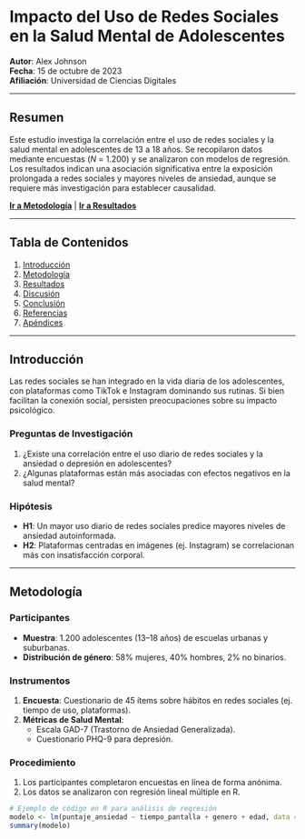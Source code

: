 # Impacto del Uso de Redes Sociales en la Salud Mental de Adolescentes  
**Autor**: Alex Johnson  
**Fecha**: 15 de octubre de 2023  
**Afiliación**: Universidad de Ciencias Digitales  

---

## Resumen  
Este estudio investiga la correlación entre el uso de redes sociales y la salud mental en adolescentes de 13 a 18 años. Se recopilaron datos mediante encuestas (*N* = 1.200) y se analizaron con modelos de regresión. Los resultados indican una asociación significativa entre la exposición prolongada a redes sociales y mayores niveles de ansiedad, aunque se requiere más investigación para establecer causalidad.  

**[Ir a Metodología](#metodología)** | **[Ir a Resultados](#resultados)**  

---

## Tabla de Contenidos  
1. [Introducción](#introducción)  
2. [Metodología](#metodología)  
3. [Resultados](#resultados)  
4. [Discusión](#discusión)  
5. [Conclusión](#conclusión)  
6. [Referencias](#referencias)  
7. [Apéndices](#apéndices)  

---

## Introducción <a name="introducción"></a>  
Las redes sociales se han integrado en la vida diaria de los adolescentes, con plataformas como TikTok e Instagram dominando sus rutinas. Si bien facilitan la conexión social, persisten preocupaciones sobre su impacto psicológico.  

### Preguntas de Investigación  
1. ¿Existe una correlación entre el uso diario de redes sociales y la ansiedad o depresión en adolescentes?  
2. ¿Algunas plataformas están más asociadas con efectos negativos en la salud mental?  

### Hipótesis  
- **H1**: Un mayor uso diario de redes sociales predice mayores niveles de ansiedad autoinformada.  
- **H2**: Plataformas centradas en imágenes (ej. Instagram) se correlacionan más con insatisfacción corporal.  

---

## Metodología <a name="metodología"></a>  
### Participantes  
- **Muestra**: 1.200 adolescentes (13–18 años) de escuelas urbanas y suburbanas.  
- **Distribución de género**: 58% mujeres, 40% hombres, 2% no binarios.  

### Instrumentos  
1. **Encuesta**: Cuestionario de 45 ítems sobre hábitos en redes sociales (ej. tiempo de uso, plataformas).  
2. **Métricas de Salud Mental**:  
   - Escala GAD-7 (Trastorno de Ansiedad Generalizada).  
   - Cuestionario PHQ-9 para depresión.  

### Procedimiento  
1. Los participantes completaron encuestas en línea de forma anónima.  
2. Los datos se analizaron con regresión lineal múltiple en R.  

```r
# Ejemplo de código en R para análisis de regresión
modelo <- lm(puntaje_ansiedad ~ tiempo_pantalla + genero + edad, data = datos_encuesta)
summary(modelo)
